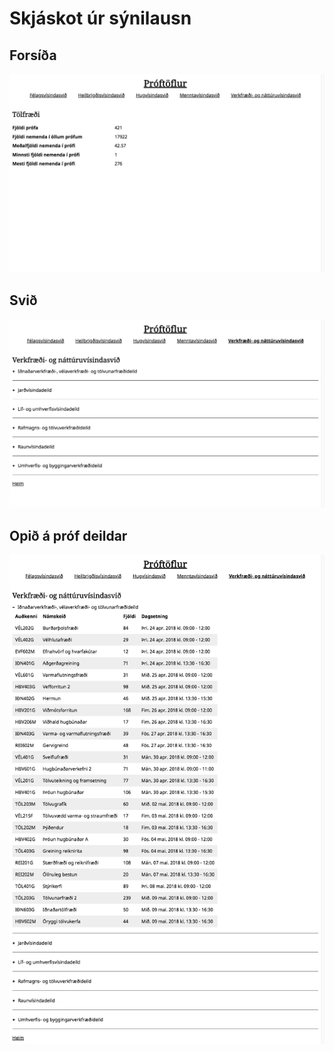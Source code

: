 # Skjáskot úr sýnilausn

## Forsíða

![Skjáskot af forsíðu](forsida.png)

## Svið

![Skjáskot af sviði](svid.png)

## Opið á próf deildar

![Skjáskot af deild](deild.png)

